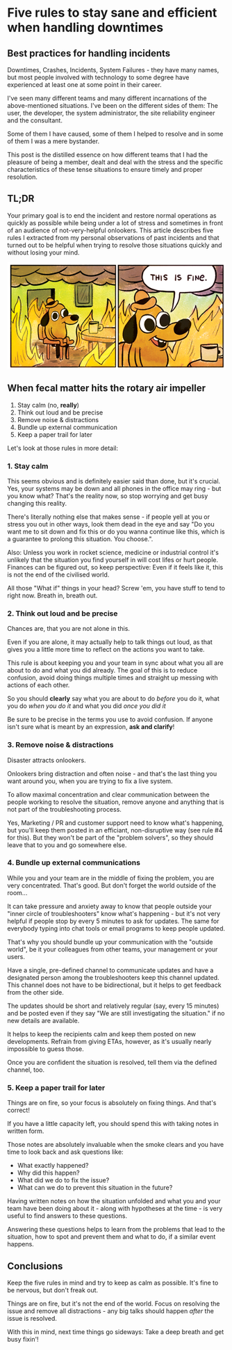 <!-- Five rules to stay sane and efficient when handling downtimes -->
# Five rules to stay sane and efficient when handling downtimes
## Best practices for handling incidents

Downtimes, Crashes, Incidents, System Failures - they have many names, but most people involved with technology to some degree have experienced at least one at some point in their career.

I've seen many different teams and many different incarnations of the above-mentioned situations. I've been on the different sides of them: The user, the developer, the system administrator, the site reliability engineer and the consultant.

Some of them I have caused, some of them I helped to resolve and in some of them I was a mere bystander.

This post is the distilled essence on how different teams that I had the pleasure of being a member, dealt and deal with the stress and the specific characteristics of these tense situations to ensure timely and proper resolution.

## TL;DR

Your primary goal is to end the incident and restore normal operations as quickly as possible while being under a lot of stress and sometimes in front of an audience of not-very-helpful onlookers. This article describes five rules I extracted from my personal observations of past incidents and that turned out to be helpful when trying to resolve those situations quickly and without losing your mind.

![](/images/post-images/this-is-fine.png)

## When fecal matter hits the rotary air impeller

1. Stay calm (no, **really**)
2. Think out loud and be precise
3. Remove noise &amp; distractions
4. Bundle up external communication
5. Keep a paper trail for later

Let's look at those rules in more detail:

### 1. Stay calm

This seems obvious and is definitely easier said than done, but it's crucial.
Yes, your systems may be down and all phones in the office may ring - but you know what? That's the reality now, so stop worrying and get busy changing this reality.

There's literally nothing else that makes sense - if people yell at you or stress you out in other ways, look them dead in the eye and say "Do you want me to sit down and fix this or do you wanna continue like this, which is a guarantee to prolong this situation. You choose.".

Also: Unless you work in rocket science, medicine or industrial control it's unlikely that the situation you find yourself in will cost lifes or hurt people. Finances can be figured out, so keep perspective: Even if it feels like it, this is not the end of the civilised world.

All those "What if" things in your head? Screw 'em, you have stuff to tend to right now. Breath in, breath out.

### 2. Think out loud and be precise
Chances are, that you are not alone in this.

Even if you are alone, it may actually help to talk things out loud, as that gives you a little more time to reflect on the actions you want to take.

This rule is about keeping you and your team in sync about what you all are about to do and what you did already. The goal of this is to reduce confusion, avoid doing things multiple times and straight up messing with actions of each other.

So you should **clearly** say what you are about to do *before* you do it, what you do *when you do it* and what you did *once you did it*

Be sure to be precise in the terms you use to avoid confusion. If anyone isn't sure what is meant by an expression, **ask and clarify**!

### 3. Remove noise &amp; distractions

Disaster attracts onlookers.

Onlookers bring distraction and often noise - and that's the last thing you want around you, when you are trying to fix a live system.

To allow maximal concentration and clear communication between the people working to resolve the situation, remove anyone and anything that is not part of the troubleshooting process.

Yes, Marketing / PR and customer support need to know what's happening, but you'll keep them posted in an efficiant, non-disruptive way (see rule #4 for this). But they won't be part of the "problem solvers", so they should leave that to you and go somewhere else.

### 4. Bundle up external communications

While you and your team are in the middle of fixing the problem, you are very concentrated. That's good. But don't forget the world outside of the room...

It can take pressure and anxiety away to know that people outside your "inner circle of troubleshooters" know what's happening - but it's not very helpful if people stop by every 5 minutes to ask for updates. The same for everybody typing into chat tools or email programs to keep people updated.

That's why you should bundle up your communication with the "outside world", be it your colleagues from other teams, your management or your users.

Have a single, pre-defined channel to communicate updates and have a designated person among the troubleshooters keep this channel updated. This channel does not have to be bidirectional, but it helps to get feedback from the other side.

The updates should be short and relatively regular (say, every 15 minutes) and be posted even if they say "We are still investigating the situation." if no new details are available.

It helps to keep the recipients calm and keep them posted on new developments.
Refrain from giving ETAs, however, as it's usually nearly impossible to guess those.

Once you are confident the situation is resolved, tell them via the defined channel, too.

### 5. Keep a paper trail for later

Things are on fire, so your focus is absolutely on fixing things. And that's correct!

If you have a little capacity left, you should spend this with taking notes in written form.

Those notes are absolutely invaluable when the smoke clears and you have time to look back and ask questions like:

* What exactly happened?
* Why did this happen?
* What did we do to fix the issue?
* What can we do to prevent this situation in the future?

Having written notes on how the situation unfolded and what you and your team have been doing about it - along with hypotheses at the time - is very useful to find answers to these questions.

Answering these questions helps to learn from the problems that lead to the situation, how to spot and prevent them and what to do, if a similar event happens.

## Conclusions

Keep the five rules in mind and try to keep as calm as possible.
It's fine to be nervous, but don't freak out.

Things are on fire, but it's not the end of the world.
Focus on resolving the issue and remove all distractions - any big talks should happen *after* the issue is resolved.

With this in mind, next time things go sideways: Take a deep breath and get busy fixin'!
